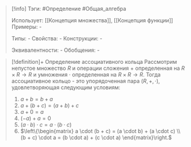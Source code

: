 > [!info]
> Тэги: #Определение #Общая_алгебра 
> 
> Использует: [[Концепция множества]], [[Концепция функции]]
> Примеры: *-*
> 
> Типы: *-*
> Свойства: *-*
> Конструкции: *-*
> 
> Эквивалентности: *-*
> Обобщения: *-*

> [!definition]+ Определение ассоциативного кольца
> Рассмотрим непустое множество $R$ и операции сложения $+$ определенная на $R \times R \rightarrow  R$ и умножения $\cdot$ определенная на $R \times R \rightarrow R$. Тогда aссоциативное кольцо - это упорядоченная пара $(R, +, \cdot)$, удовлетворяющая следующим условиям:
> 1. $a+b = b+a$
> 2. $a + (b+c) = (a+b) + c$
> 3. $a + 0 = a$
> 4. $(-a) + a = 0$
> 5. $(a \cdot b) \cdot c = a \cdot (b \cdot c)$
> 6. $\left\{\begin{matrix} a \cdot (b + c) = (a \cdot b) + (a \cdot c) \\ (b + c) \cdot a = (b \cdot a) + (c \cdot a) \end{matrix}\right.$
